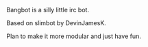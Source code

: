Bangbot is a silly little irc bot. 

Based on slimbot by DevinJamesK.

Plan to make it more modular and just have fun.
